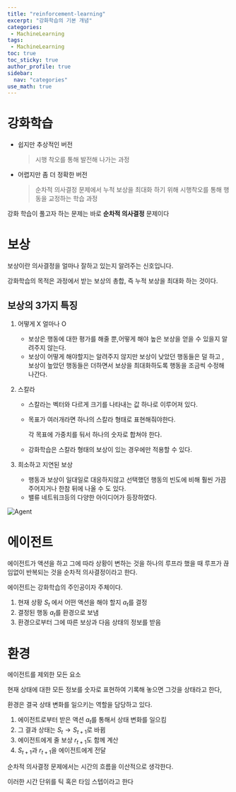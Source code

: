```yaml
---
title: "reinforcement-learning"
excerpt: "강화학습의 기본 개념"
categories:
 - MachineLearning
tags:
 - MachineLearning
toc: true
toc_sticky: true
author_profile: true
sidebar:
  nav: "categories"
use_math: true
---
```




# 강화학습

- 쉽지만 추상적인 버전
  
    > 시행 착오를 통해 발전해 나가는 과정
    > 
- 어렵지만 좀 더 정확한 버전
  
    > 순차적 의사결정 문제에서 누적 보상을 최대화 하기 위해 시행착오를 통해 행동을 교정하는 학습 과정
    > 

강화 학습이 풀고자 하는 문제는 바로 **순차적 의사결정** 문제이다

# 보상

보상이란 의사결정을 얼마나 잘하고 있는지 알려주는 신호입니다.

강화학습의 목적은 과정에서 받는 보상의 총합, 즉 누적 보상을 최대화 하는 것이다.

## 보상의 3가지 특징

1. 어떻게 X 얼마나 O
    - 보상은 행동에 대한 평가를 해줄 뿐,어떻게 해야 높은 보상을 얻을 수 있을지 알려주지 않는다.
    - 보상이 어떻게 해야할지는 알려주지 않지만 보상이 낮았던 행동들은 덜 하고 , 보상이 높았던 행동들은 더하면서 보상을 최대화하도록 행동을 조금씩 수정해나간다.
    
2. 스칼라
    - 스칼라는 벡터와 다르게 크기를 나타내는 값 하나로 이루어져 있다.
    - 목표가 여러개라면 하나의 스칼라 형태로 표현해줘야한다.
      
        각 목표에 가중치를 둬서 하나의 숫자로 합쳐야 한다.
        
    - 강화학습은 스칼라 형태의 보상이 있는 경우에만 적용할 수 있다.
    
3. 희소하고 지연된 보상
    - 행동과 보상이 일대일로 대응하지않고 선택했던 행동의 빈도에 비해 훨씬 가끔주어지거나 한참 뒤에 나올 수 도 있다.
    - 밸류 네트워크등의 다양한 아이디어가 등장하였다.

![Agent](/assets/images/posts_img/2023-03-18-reinforcement-learning/Agent.png)



# 에이전트

에이전트가 액션을 하고 그에 따라 상황이 변하는 것을 하나의 루프라 했을 때 루프가 끊임없이 반복되는 것을 순차적 의사결정이라고 한다.

에이전트는 강화학습의 주인공이자 주체이다.

1. 현재 상황 $S_t$ 에서 어떤 액션을 해야 할지 $a_t$를 결정
2. 결정된 행동 $a_t$를 환경으로 보냄
3. 환경으로부터 그에 따른 보상과 다음 상태의 정보를 받음 

# 환경

에이전트를 제외한 모든 요소

현재 상태에 대한 모든 정보를 숫자로 표현하여 기록해 놓으면 그것을 상태라고 한다,

환경은 결국 상태 변화를 일으키는 역할을 담당하고 있다.

1. 에이전트로부터 받은 액션 $a_t$를 통해서 상태 변화를 일으킴
2. 그 결과 상태는 $S_t \rightarrow S_{t+1}$로 바뀜
3. 에이전트에게 줄 보상 $r_{t+1}$도 함께 계산
4. $S_{t+1}$과 $r_{t+1}$을 에이전트에게 전달

순차적 의사결정 문제에서는 시간의 흐름을 이산적으로 생각한다.

이러한 시간 단위를 틱 혹은 타임 스텝이라고 한다
